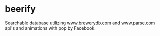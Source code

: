 # beerify
Searchable database utilizing www.brewerydb.com and www.parse.com api's and animations with pop by Facebook.
